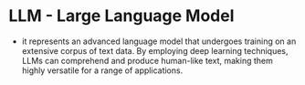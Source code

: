 # LLM - Large Language Model

- it represents an advanced language model that undergoes training on an extensive corpus of text data. By employing deep learning techniques, LLMs can comprehend and produce human-like text, making them highly versatile for a range of applications.
